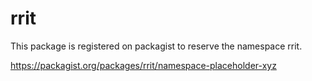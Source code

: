 # rrit

This package is registered on packagist to reserve the namespace rrit.

https://packagist.org/packages/rrit/namespace-placeholder-xyz
